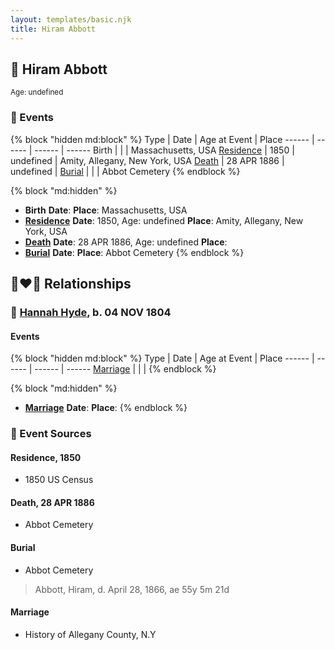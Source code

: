 ```yaml
---
layout: templates/basic.njk
title: Hiram Abbott
---
```

## 🔵 Hiram Abbott
<small>Age: undefined</small>

### 📆 Events

{% block "hidden md:block" %}
Type | Date | Age at Event | Place
------ | ------ | ------ | ------
Birth |  |  | Massachusetts, USA
[Residence](#event-event-0) | 1850 | undefined | Amity, Allegany, New York, USA
[Death](#event-event-4) | 28 APR 1886 | undefined |
[Burial](#event-event-5) |  |  | Abbot Cemetery
{% endblock %}

{% block "md:hidden" %}
- **Birth**
**Date**:
**Place**: Massachusetts, USA
- **[Residence](#event-event-0)**
**Date**: 1850, Age: undefined
**Place**: Amity, Allegany, New York, USA
- **[Death](#event-event-4)**
**Date**: 28 APR 1886, Age: undefined
**Place**:
- **[Burial](#event-event-5)**
**Date**:
**Place**: Abbot Cemetery
{% endblock %}

## 👩‍❤️‍👨 Relationships

### 🔵 [Hannah Hyde](/people/2/2490748), b. 04 NOV 1804

#### Events

{% block "hidden md:block" %}
Type | Date | Age at Event | Place
------ | ------ | ------ | ------
[Marriage](#event-family-0-event-0) |  |  |
{% endblock %}

{% block "md:hidden" %}
- **[Marriage](#event-family-0-event-0)**
**Date**:
**Place**:
{% endblock %}

### 📰 Event Sources

#### <a id="event-event-0"></a> Residence, 1850
* 1850 US Census

#### <a id="event-event-4"></a> Death, 28 APR 1886
* Abbot Cemetery

#### <a id="event-event-5"></a> Burial
* Abbot Cemetery
>   
  > Abbott, Hiram, d. April 28, 1866, ae 55y 5m 21d

#### <a id="event-family-0-event-0"></a> Marriage
* History of Allegany County, N.Y